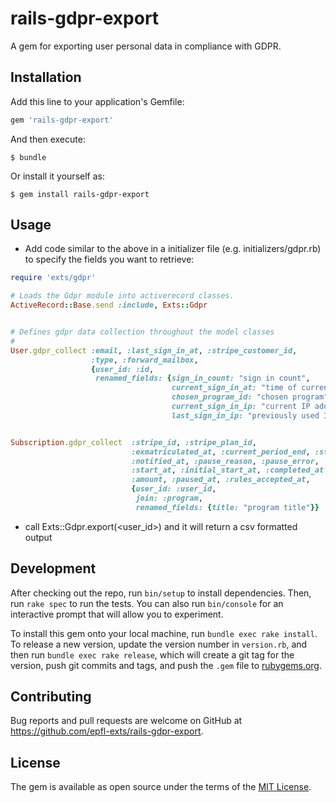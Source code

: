 # rails-gdpr-export

A gem for exporting user personal data in compliance with GDPR.

## Installation

Add this line to your application's Gemfile:

```ruby
gem 'rails-gdpr-export'
```

And then execute:

    $ bundle

Or install it yourself as:

    $ gem install rails-gdpr-export

## Usage

- Add code similar to the above in a initializer file (e.g. initializers/gdpr.rb) to specify the fields you want to retrieve:

```ruby
require 'exts/gdpr'

# Loads the Gdpr module into activerecord classes.
ActiveRecord::Base.send :include, Exts::Gdpr


# Defines gdpr data collection throughout the model classes
#
User.gdpr_collect :email, :last_sign_in_at, :stripe_customer_id,
                  :type, :forward_mailbox,
                  {user_id: :id,
                   renamed_fields: {sign_in_count: "sign in count",
                                    current_sign_in_at: "time of current sign in",
                                    chosen_program_id: "chosen program",
                                    current_sign_in_ip: "current IP address",
                                    last_sign_in_ip: "previously used IP address"}}


Subscription.gdpr_collect  :stripe_id, :stripe_plan_id,
                           :exmatriculated_at, :current_period_end, :status,
                           :notified_at, :pause_reason, :pause_error,
                           :start_at, :initial_start_at, :completed_at,
                           :amount, :paused_at, :rules_accepted_at,
                           {user_id: :user_id,
                            join: :program,
                            renamed_fields: {title: "program title"}}
```

- call Exts::Gdpr.export(<user_id>) and it will return a csv formatted output

## Development

After checking out the repo, run `bin/setup` to install dependencies. Then, run `rake spec` to run the tests. You can also run `bin/console` for an interactive prompt that will allow you to experiment.

To install this gem onto your local machine, run `bundle exec rake install`. To release a new version, update the version number in `version.rb`, and then run `bundle exec rake release`, which will create a git tag for the version, push git commits and tags, and push the `.gem` file to [rubygems.org](https://rubygems.org).

## Contributing

Bug reports and pull requests are welcome on GitHub at https://github.com/epfl-exts/rails-gdpr-export.

## License

The gem is available as open source under the terms of the [MIT License](https://opensource.org/licenses/MIT).
